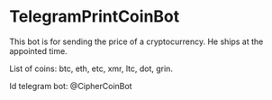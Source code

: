 # TelegramPrintCoinBot
This bot is for sending the price of a cryptocurrency. He ships at the appointed time.

List of coins: btc, eth, etc, xmr, ltc, dot, grin.

Id telegram bot: @CipherCoinBot
